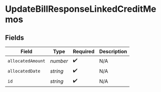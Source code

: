 # UpdateBillResponseLinkedCreditMemos


## Fields

| Field              | Type               | Required           | Description        |
| ------------------ | ------------------ | ------------------ | ------------------ |
| `allocatedAmount`  | *number*           | :heavy_check_mark: | N/A                |
| `allocatedDate`    | *string*           | :heavy_check_mark: | N/A                |
| `id`               | *string*           | :heavy_check_mark: | N/A                |